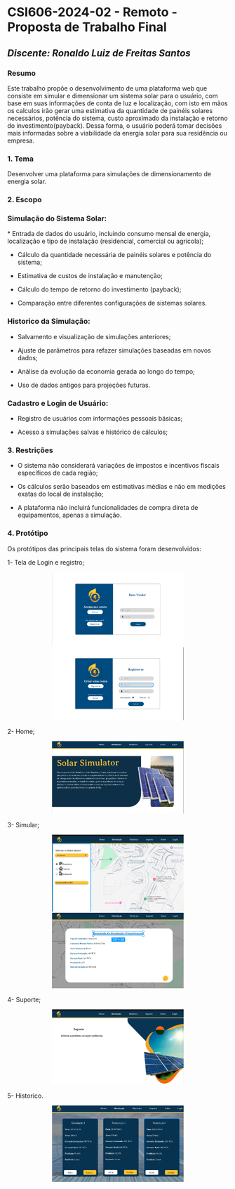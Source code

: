 # **CSI606-2024-02 - Remoto - Proposta de Trabalho Final**

## *Discente: Ronaldo Luiz de Freitas Santos*

### Resumo

  Este trabalho propõe o desenvolvimento de uma plataforma web que consiste em simular e dimensionar um sistema solar para o usuário, com base em suas informações de conta de luz e localização, com isto em mãos os calculos irão gerar uma estimativa da quantidade de painéis solares necessários, potência do sistema, custo aproximado da instalação e retorno do investimento(payback). Dessa forma, o usuário poderá tomar decisões mais informadas sobre a viabilidade da energia solar para sua residência ou empresa.
  
<!-- Apresentar o tema. -->
### 1. Tema

  Desenvolver uma plataforma para simulações de dimensionamento de energia solar.

<!-- Descrever e limitar o escopo da aplicação. -->
### 2. Escopo

### Simulação do Sistema Solar:

* Entrada de dados do usuário, incluindo consumo mensal de energia, localização e tipo de instalação (residencial, comercial ou agrícola);

* Cálculo da quantidade necessária de painéis solares e potência do sistema;
  
* Estimativa de custos de instalação e manutenção;
  
* Cálculo do tempo de retorno do investimento (payback);

* Comparação entre diferentes configurações de sistemas solares.

### Historico da Simulação:

* Salvamento e visualização de simulações anteriores;

* Ajuste de parâmetros para refazer simulações baseadas em novos dados;

* Análise da evolução da economia gerada ao longo do tempo;

* Uso de dados antigos para projeções futuras.
 
### Cadastro e Login de Usuário:

* Registro de usuários com informações pessoais básicas;

* Acesso a simulações salvas e histórico de cálculos;

### 3. Restrições

* O sistema não considerará variações de impostos e incentivos fiscais específicos de cada região;

* Os cálculos serão baseados em estimativas médias e não em medições exatas do local de instalação;

* A plataforma não incluirá funcionalidades de compra direta de equipamentos, apenas a simulação.

<!-- Construir alguns protótipos para a aplicação, disponibilizá-los no Github e descrever o que foi considerado. //-->
### 4. Protótipo

 Os protótipos das principais telas do sistema foram desenvolvidos:

1- Tela de Login e registro;

<p align="center">
  <img src="Prototipos2/login.png" alt="Tela Inicial" width="300">
  <img src="Prototipos2/registro.png" alt="Equipamentos" width="300">
</p>

2- Home;

<p align="center">
 <img src="Prototipos2/home.png" alt="Tela Inicial" width="300">
</p>

3- Simular;

<p align="center">
 <img src="Prototipos2/simular1.png" alt="Tela Inicial" width="300">
 <img src="Prototipos2/simular2.png" alt="Tela Inicial" width="300">
</p>

4- Suporte;

<p align="center">
 <img src="Prototipos2/sac.png" alt="Tela Inicial" width="300">
</p>

5- Historico.

<p align="center">
 <img src="Prototipos2/historico.png" alt="Assinatura de Contrato" width="300">
</p>
